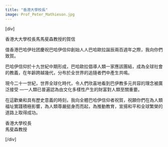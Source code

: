 ```yaml
---
title: "香港⼤學校長"
image: Prof_Peter_Mathieson.jpg
---
```


[div]


香港⼤大學校長⾺馬斐森教授的賀信

值香港巴哈伊社团慶祝巴哈伊信仰創始⼈人巴哈歐拉誕辰兩百週年之際，我向你們致賀。

巴哈伊信仰於⼗九世紀中期形成，巴哈歐拉倡導⼈類⼀家應該團結，成為全球社會的教義，在年齡跨越幾代，分布於全世界的追隨者們中產⽣共鳴。

現今二十一世紀，世界全球化時代，令⼈們欣喜地看到巴伊教多元共容的理念被廣泛接受 —一⼈類已普遍認為由文化多樣性产生的財富對⼈類至關重要。

在這歡樂和具有歷史意義的時刻，我向全體巴哈伊信仰者祝賀，祝願你們在為⼈類福址實踐積極影響，為人類尊嚴挺身⽽而起，為推動教育，宣揚和平和全球繁榮的道路上取得成功。

香港⼤學校長  
馬斐森教授


[/div]
